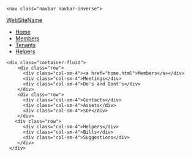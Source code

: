 
<html>
  <head>
    <link rel="stylesheet" href="https://maxcdn.bootstrapcdn.com/bootstrap/3.3.7/css/bootstrap.min.css">
  </head>
  <body>
    
    <nav class="navbar navbar-inverse">
  <div class="container-fluid">
    <div class="navbar-header">
      <a class="navbar-brand" href="#">WebSiteName</a>
    </div>
    <ul class="nav navbar-nav">
      <li class="active"><a href="#">Home</a></li>
      <li><a href="home.html">Members</a></li>
      <li><a href="#">Tenants</a></li>
      <li><a href="#">Helpers</a></li>
    </ul>
    </div>
  </nav>
  
    <div class="container-fluid">
        <div class="row">
          <div class="col-sm-4"><a href="home.html">Members</a></div>
          <div class="col-sm-4">Meetings</div>
          <div class="col-sm-4">Do's and Dont's</div>
        </div>
        <div class="row">
          <div class="col-sm-4">Contacts</div>
          <div class="col-sm-4">Assets</div>
          <div class="col-sm-4">SOP</div>
        </div>
       <div class="row">
          <div class="col-sm-4">Helpers</div>
          <div class="col-sm-4">Bills</div>
          <div class="col-sm-4">Suggestions</div>
        </div>
     </div>
  </body>
</html>
